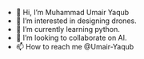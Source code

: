 - 👋 Hi, I’m Muhammad Umair Yaqub
- 👀 I’m interested in designing drones.
- 🌱 I’m currently learning python.
- 💞️ I’m looking to collaborate on AI.
- 📫 How to reach me @Umair-Yaqub
